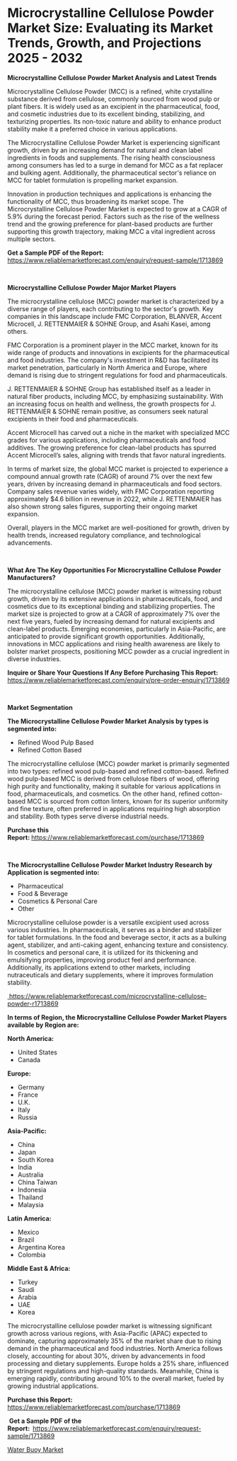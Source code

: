 <p><h1>Microcrystalline Cellulose Powder Market Size: Evaluating its Market Trends, Growth, and Projections 2025 - 2032</h1></p><p><strong>Microcrystalline Cellulose Powder Market Analysis and Latest Trends</strong></p>
<p><p>Microcrystalline Cellulose Powder (MCC) is a refined, white crystalline substance derived from cellulose, commonly sourced from wood pulp or plant fibers. It is widely used as an excipient in the pharmaceutical, food, and cosmetic industries due to its excellent binding, stabilizing, and texturizing properties. Its non-toxic nature and ability to enhance product stability make it a preferred choice in various applications.</p><p>The Microcrystalline Cellulose Powder Market is experiencing significant growth, driven by an increasing demand for natural and clean label ingredients in foods and supplements. The rising health consciousness among consumers has led to a surge in demand for MCC as a fat replacer and bulking agent. Additionally, the pharmaceutical sector's reliance on MCC for tablet formulation is propelling market expansion. </p><p>Innovation in production techniques and applications is enhancing the functionality of MCC, thus broadening its market scope. The Microcrystalline Cellulose Powder Market is expected to grow at a CAGR of 5.9% during the forecast period. Factors such as the rise of the wellness trend and the growing preference for plant-based products are further supporting this growth trajectory, making MCC a vital ingredient across multiple sectors.</p></p>
<p><strong>Get a Sample PDF of the Report:&nbsp;</strong> <a href="https://www.reliablemarketforecast.com/enquiry/request-sample/1713869?utm_campaign=3461&utm_medium=2&utm_source=Github&utm_content=ia&utm_term=28032025&utm_id=microcrystalline-cellulose-powder">https://www.reliablemarketforecast.com/enquiry/request-sample/1713869</a></p>
<p>&nbsp;</p>
<p><strong>Microcrystalline Cellulose Powder Major Market Players</strong></p>
<p><p>The microcrystalline cellulose (MCC) powder market is characterized by a diverse range of players, each contributing to the sector's growth. Key companies in this landscape include FMC Corporation, BLANVER, Accent Microcell, J. RETTENMAIER & SOHNE Group, and Asahi Kasei, among others. </p><p>FMC Corporation is a prominent player in the MCC market, known for its wide range of products and innovations in excipients for the pharmaceutical and food industries. The company's investment in R&D has facilitated its market penetration, particularly in North America and Europe, where demand is rising due to stringent regulations for food and pharmaceuticals. </p><p>J. RETTENMAIER & SOHNE Group has established itself as a leader in natural fiber products, including MCC, by emphasizing sustainability. With an increasing focus on health and wellness, the growth prospects for J. RETTENMAIER & SOHNE remain positive, as consumers seek natural excipients in their food and pharmaceuticals.</p><p>Accent Microcell has carved out a niche in the market with specialized MCC grades for various applications, including pharmaceuticals and food additives. The growing preference for clean-label products has spurred Accent Microcell’s sales, aligning with trends that favor natural ingredients.</p><p>In terms of market size, the global MCC market is projected to experience a compound annual growth rate (CAGR) of around 7% over the next few years, driven by increasing demand in pharmaceuticals and food sectors. Company sales revenue varies widely, with FMC Corporation reporting approximately $4.6 billion in revenue in 2022, while J. RETTENMAIER has also shown strong sales figures, supporting their ongoing market expansion.</p><p>Overall, players in the MCC market are well-positioned for growth, driven by health trends, increased regulatory compliance, and technological advancements.</p></p>
<p>&nbsp;</p>
<p><strong>What Are The Key Opportunities For Microcrystalline Cellulose Powder Manufacturers?</strong></p>
<p><p>The microcrystalline cellulose (MCC) powder market is witnessing robust growth, driven by its extensive applications in pharmaceuticals, food, and cosmetics due to its exceptional binding and stabilizing properties. The market size is projected to grow at a CAGR of approximately 7% over the next five years, fueled by increasing demand for natural excipients and clean-label products. Emerging economies, particularly in Asia-Pacific, are anticipated to provide significant growth opportunities. Additionally, innovations in MCC applications and rising health awareness are likely to bolster market prospects, positioning MCC powder as a crucial ingredient in diverse industries.</p></p>
<p><strong>Inquire or Share Your Questions If Any Before Purchasing This Report:</strong> <a href="https://www.reliablemarketforecast.com/enquiry/pre-order-enquiry/1713869?utm_campaign=3461&utm_medium=2&utm_source=Github&utm_content=ia&utm_term=28032025&utm_id=microcrystalline-cellulose-powder">https://www.reliablemarketforecast.com/enquiry/pre-order-enquiry/1713869</a></p>
<p>&nbsp;</p>
<p><strong>Market Segmentation</strong></p>
<p><strong>The Microcrystalline Cellulose Powder Market Analysis by types is segmented into:</strong></p>
<p><ul><li>Refined Wood Pulp Based</li><li>Refined Cotton Based</li></ul></p>
<p><p>The microcrystalline cellulose (MCC) powder market is primarily segmented into two types: refined wood pulp-based and refined cotton-based. Refined wood pulp-based MCC is derived from cellulose fibers of wood, offering high purity and functionality, making it suitable for various applications in food, pharmaceuticals, and cosmetics. On the other hand, refined cotton-based MCC is sourced from cotton linters, known for its superior uniformity and fine texture, often preferred in applications requiring high absorption and stability. Both types serve diverse industrial needs.</p></p>
<p><strong>Purchase this Report:&nbsp;</strong><a href="https://www.reliablemarketforecast.com/purchase/1713869?utm_campaign=3461&utm_medium=2&utm_source=Github&utm_content=ia&utm_term=28032025&utm_id=microcrystalline-cellulose-powder">https://www.reliablemarketforecast.com/purchase/1713869</a></p>
<p>&nbsp;</p>
<p><strong>The Microcrystalline Cellulose Powder Market Industry Research by Application is segmented into:</strong></p>
<p><ul><li>Pharmaceutical</li><li>Food & Beverage</li><li>Cosmetics & Personal Care</li><li>Other</li></ul></p>
<p><p>Microcrystalline cellulose powder is a versatile excipient used across various industries. In pharmaceuticals, it serves as a binder and stabilizer for tablet formulations. In the food and beverage sector, it acts as a bulking agent, stabilizer, and anti-caking agent, enhancing texture and consistency. In cosmetics and personal care, it is utilized for its thickening and emulsifying properties, improving product feel and performance. Additionally, its applications extend to other markets, including nutraceuticals and dietary supplements, where it improves formulation stability.</p></p>
<p><a href="https://www.reliablemarketforecast.com/microcrystalline-cellulose-powder-r1713869?utm_campaign=3461&utm_medium=2&utm_source=Github&utm_content=ia&utm_term=28032025&utm_id=microcrystalline-cellulose-powder">&nbsp;https://www.reliablemarketforecast.com/microcrystalline-cellulose-powder-r1713869</a></p>
<p><strong>In terms of Region, the Microcrystalline Cellulose Powder Market Players available by Region are:</strong></p>
<p>
    <p> <strong> North America: </strong>
        <ul>
            <li>United States</li>
            <li>Canada</li>
        </ul>
        </p> 
    <p> <strong> Europe: </strong>
        <ul>
            <li>Germany</li>
            <li>France</li>
            <li>U.K.</li>
            <li>Italy</li>
            <li>Russia</li>
        </ul>
        </p> 
    <p> <strong> Asia-Pacific: </strong>
        <ul>
            <li>China</li>
            <li>Japan</li>
            <li>South Korea</li>
            <li>India</li>
            <li>Australia</li>
            <li>China Taiwan</li>
            <li>Indonesia</li>
            <li>Thailand</li>
            <li>Malaysia</li>
        </ul>
        </p> 
    <p> <strong> Latin America: </strong>
        <ul>
            <li>Mexico</li>
            <li>Brazil</li>
            <li>Argentina Korea</li>
            <li>Colombia</li>
        </ul>
        </p> 
    <p> <strong> Middle East & Africa: </strong>
        <ul>
            <li>Turkey</li>
            <li>Saudi</li>
            <li>Arabia</li>
            <li>UAE</li>
            <li>Korea</li>
        </ul>
    </p>
    </p>
<p><p>The microcrystalline cellulose powder market is witnessing significant growth across various regions, with Asia-Pacific (APAC) expected to dominate, capturing approximately 35% of the market share due to rising demand in the pharmaceutical and food industries. North America follows closely, accounting for about 30%, driven by advancements in food processing and dietary supplements. Europe holds a 25% share, influenced by stringent regulations and high-quality standards. Meanwhile, China is emerging rapidly, contributing around 10% to the overall market, fueled by growing industrial applications.</p></p>
<p><strong>Purchase this Report: </strong><a href="https://www.reliablemarketforecast.com/purchase/1713869?utm_campaign=3461&utm_medium=2&utm_source=Github&utm_content=ia&utm_term=28032025&utm_id=microcrystalline-cellulose-powder">https://www.reliablemarketforecast.com/purchase/1713869</a></p>
<p>&nbsp;<strong>Get a Sample PDF of the Report:&nbsp;&nbsp;</strong><a href="https://www.reliablemarketforecast.com/enquiry/request-sample/1713869?utm_campaign=3461&utm_medium=2&utm_source=Github&utm_content=ia&utm_term=28032025&utm_id=microcrystalline-cellulose-powder">https://www.reliablemarketforecast.com/enquiry/request-sample/1713869</a></p>
<p><strong></strong></p>
<p><p><a href="https://github.com/shafriusizi/Market-Research-Report-List-1/blob/main/water-buoy-market.md?utm_campaign=3461&utm_medium=2&utm_source=Github&utm_content=ia&utm_term=28032025&utm_id=microcrystalline-cellulose-powder">Water Buoy Market</a></p></p>